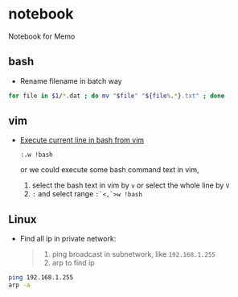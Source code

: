 # notebook
Notebook for Memo


## bash ##
- Rename filename in batch way

```bash
for file in $1/*.dat ; do mv "$file" "${file%.*}.txt" ; done
```

## vim ##

- [Execute current line in bash from vim](https://stackoverflow.com/questions/19883917/execute-current-line-in-bash-from-vim)

    `:.w !bash`

    or we could execute some bash command text in vim,
    1. select the bash text in vim by `v` or select the whole line by `V`
    2. `:` and select range ```:`<,`>w !bash```


## Linux

- Find all ip in private network:
    > 1. ping broadcast in subnetwork, like `192.168.1.255`
    > 2. arp to find ip

```bash
ping 192.168.1.255
arp -a
```
